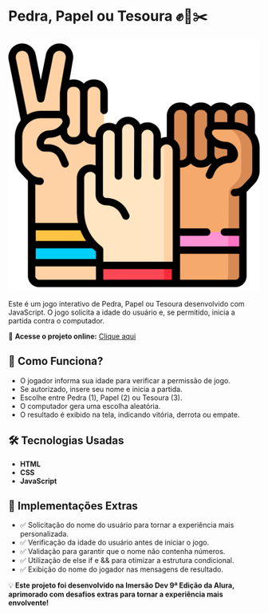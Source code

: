 # Pedra, Papel ou Tesoura ✊📄✂️  

![Prévia do Projeto](Images/backgroundgithub.png)

Este é um jogo interativo de Pedra, Papel ou Tesoura desenvolvido com JavaScript. O jogo solicita a idade do usuário e, se permitido, inicia a partida contra o computador.  

🚀 **Acesse o projeto online:** [Clique aqui](https://gabrielcotrimmiron.github.io/pedra-papel-tesoura-game/)

## 📌 Como Funciona?  
- O jogador informa sua idade para verificar a permissão de jogo.  
- Se autorizado, insere seu nome e inicia a partida.  
- Escolhe entre Pedra (1), Papel (2) ou Tesoura (3).  
- O computador gera uma escolha aleatória.  
- O resultado é exibido na tela, indicando vitória, derrota ou empate.  

## 🛠 Tecnologias Usadas  
- **HTML**  
- **CSS**  
- **JavaScript**  

## 🎯 Implementações Extras  
- ✅ Solicitação do nome do usuário para tornar a experiência mais personalizada.
- ✅ Verificação da idade do usuário antes de iniciar o jogo.
- ✅ Validação para garantir que o nome não contenha números.
- ✅ Utilização de else if e && para otimizar a estrutura condicional.
- ✅ Exibição do nome do jogador nas mensagens de resultado. 

💡 **Este projeto foi desenvolvido na Imersão Dev 9ª Edição da Alura, aprimorado com desafios extras para tornar a experiência mais envolvente!**  
